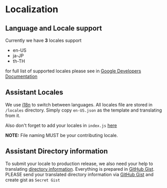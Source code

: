 Localization
============

Language and Locale support
---------------------------

Currently we have **3** locales support

  - en-US
  - ja-JP
  - th-TH

for full list of supported locales please see in [Google Developers Documentation](https://developers.google.com/actions/localization/languages-locales)

Assistant Locales
-----------------

We use [i18n](https://www.npmjs.com/package/i18n) to switch between languages. All locales file are stored in `/locales` directory. Simply copy `en-US.json` as the template and translating from it.

Also don't forget to add your locales in `index.js` [here](https://github.com/rayriffy/maimai-song-randomizer/blob/master/index.js#L40)

**NOTE:** File naming MUST be your contributing locale.

Assistant Directory information
-------------------------------

To submit your locale to production release, we also need your help to translating [directory information](https://assistant.google.com/services/a/uid/00000072b48cd3d6?hl=en). Everything is prepared in [GitHub Gist](https://gist.github.com/rayriffy/897af3199c91e250732b238f35511834). PLEASE send your translated directory information via [GitHub Gist](https://gist.github.com) and create gist as `Secret Gist`